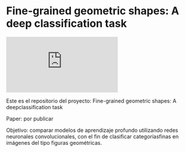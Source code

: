# Fine-grained geometric shapes: A deep classification task

![English version](https://github.com/jdiazram/DEEP_GEOM/README_EN.md)



Este es el repositorio del proyecto: Fine-grained geometric shapes: A deepclassification task

Paper: por publicar

Objetivo: comparar modelos de aprendizaje profundo utilizando redes neuronales convolucionales, con el fin de clasificar categoríasfinas en imágenes del tipo figuras geométricas.
